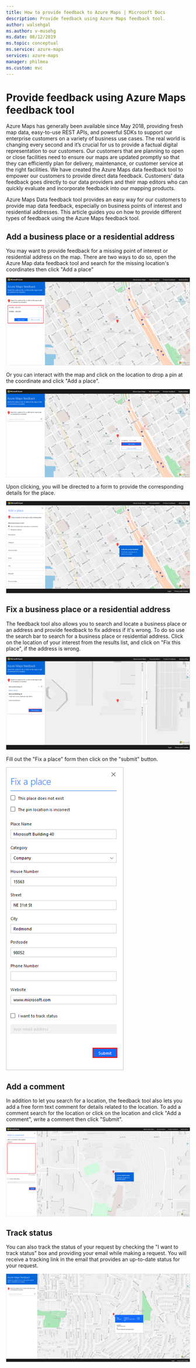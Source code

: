 ```yaml
---
title: How to provide feedback to Azure Maps | Microsoft Docs
description: Provide feedback using Azure Maps feedback tool.
author: walsehgal
ms.author: v-musehg
ms.date: 08/12/2019
ms.topic: conceptual
ms.service: azure-maps
services: azure-maps
manager: philmea
ms.custom: mvc
---
```


# Provide feedback using Azure Maps feedback tool

Azure Maps has generally been available since May 2018, providing fresh map data, easy-to-use REST APIs, and powerful SDKs to support our enterprise customers on a variety of business use cases. The real world is changing every second and it’s crucial for us to provide a factual digital representation to our customers. Our customers that are planning to open or close facilities need to ensure our maps are updated promptly so that they can efficiently plan for delivery, maintenance, or customer service at the right facilities. We have created the Azure Maps data feedback tool to empower our customers to provide direct data feedback. Customers’ data feedback goes directly to our data providers and their map editors who can quickly evaluate and incorporate feedback into our mapping products.  

Azure Maps Data feedback tool provides an easy way for our customers to provide map data feedback, especially on business points of interest and residential addresses. This article guides you on how to provide different types of feedback using the Azure Maps feedback tool.

## Add a business place or a residential address 

You may want to provide feedback for a missing point of interest or residential address on the map. There are two ways to do so, open the Azure Map data feedback tool and search for the missing location's coordinates then click "Add a place"

  ![search missing location](./media/how-to-use-feedback-tool/search-poi.png)

Or you can interact with the map and click on the location to drop a pin at the coordinate and click "Add a place". 

  ![add pin](./media/how-to-use-feedback-tool/add-poi.png)

Upon clicking, you will be directed to a form to provide the corresponding details for the place.

  ![add a place](./media/how-to-use-feedback-tool/add-a-place.png)

## Fix a business place or a residential address 

The feedback tool also allows you to search and locate a business place or an address and provide feedback to fix address if it's wrong. To do so use the search bar to search for a business place or residential address. Click on the location of your interest from the results list, and click on "Fix this place", if the address is wrong.

  ![search place to fix](./media/how-to-use-feedback-tool/fix-place.png)

Fill out the "Fix a place" form then click on the "submit" button.

  ![fix form](./media/how-to-use-feedback-tool/fix-form.png)


## Add a comment 

In addition to let you search for a location, the feedback tool also lets you add a free form text comment for details related to the location. To add a comment search for the location or click on the location and click "Add a comment", write a comment then click "Submit". 

  ![add comment](./media/how-to-use-feedback-tool/add-comment.png)

## Track status 

You can also track the status of your request by checking the "I want to track status" box and providing your email while making a request. You will receive a tracking link in the email that provides an up-to-date status for your request. 

  ![feedback status](./media/how-to-use-feedback-tool/feedback-status.png)
